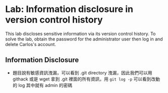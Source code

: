 # Lab: Information disclosure in version control history

This lab discloses sensitive information via its version control history. To solve the lab, obtain the password for the administrator user then log in and delete Carlos's account.

## Information Disclosure
* 題目說有敏感資訊洩漏，可以看到 .git directory 洩漏，因此我們可以用 githack 或是 wget 拿到 .git 裡面的所有資訊，用 `git log -p` 可以看到改動的 log 其中就有 admin 的密碼
